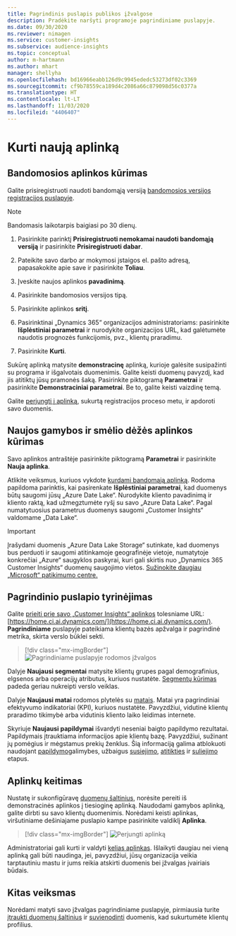```yaml
---
title: Pagrindinis puslapis publikos įžvalgose
description: Pradėkite naršyti programoje pagrindiniame puslapyje.
ms.date: 09/30/2020
ms.reviewer: nimagen
ms.service: customer-insights
ms.subservice: audience-insights
ms.topic: conceptual
author: m-hartmann
ms.author: mhart
manager: shellyha
ms.openlocfilehash: bd16966eabb126d9c9945ededc53273df02c3369
ms.sourcegitcommit: cf9b78559ca189d4c2086a66c879098d56c0377a
ms.translationtype: HT
ms.contentlocale: lt-LT
ms.lasthandoff: 11/03/2020
ms.locfileid: "4406407"
---
```

# <a name="create-a-new-environment"></a>Kurti naują aplinką

## <a name="create-a-trial-environment"></a>Bandomosios aplinkos kūrimas

Galite prisiregistruoti naudoti bandomąją versiją [bandomosios versijos registracijos puslapyje](https://dynamics.microsoft.com/get-started/free-trial/?appname=customerinsights). 

> [!NOTE]
> Bandomasis laikotarpis baigiasi po 30 dienų.

1. Pasirinkite parinktį **Prisiregistruoti nemokamai naudoti bandomąją versiją** ir pasirinkite **Prisiregistruoti dabar**.

1. Pateikite savo darbo ar mokymosi įstaigos el. pašto adresą, papasakokite apie save ir pasirinkite **Toliau**.

1. Įveskite naujos aplinkos **pavadinimą**. 

1. Pasirinkite bandomosios versijos tipą.

1. Pasirinkite aplinkos **sritį**.

1. Pasirinktinai „Dynamics 365“ organizacijos administratoriams: pasirinkite **Išplėstiniai parametrai** ir nurodykite organizacijos URL, kad galėtumėte naudotis prognozės funkcijomis, pvz., klientų praradimu.

1. Pasirinkite **Kurti**. 

Sukūrę aplinką matysite **demonstracinę** aplinką, kurioje galėsite susipažinti su programa ir išgalvotais duomenimis. Galite keisti duomenų pavyzdį, kad jis atitiktų jūsų pramonės šaką. Pasirinkite piktogramą **Parametrai** ir pasirinkite **Demonstraciniai parametrai**. Be to, galite keisti vaizdinę temą. 

Galite [perjungti į aplinką](#change-between-environments), sukurtą registracijos proceso metu, ir apdoroti savo duomenis.

## <a name="create-a-new-production-or-sandbox-environment"></a>Naujos gamybos ir smėlio dėžės aplinkos kūrimas

Savo aplinkos antraštėje pasirinkite piktogramą **Parametrai** ir pasirinkite **Nauja aplinka**.

Atlikite veiksmus, kuriuos vykdote [kurdami bandomąją aplinką](#create-a-trial-environment). Rodoma papildoma parinktis, kai pasirenkate **Išplėstiniai parametrai**, kad duomenys būtų saugomi jūsų „Azure Date Lake“. Nurodykite kliento pavadinimą ir kliento raktą, kad užmegztumėte ryšį su savo „Azure Data Lake“. Pagal numatytuosius parametrus duomenys saugomi „Customer Insights“ valdomame „Data Lake“.

> [!IMPORTANT]
> Įrašydami duomenis „Azure Data Lake Storage“ sutinkate, kad duomenys bus perduoti ir saugomi atitinkamoje geografinėje vietoje, numatytoje konkrečiai „Azure“ saugyklos paskyrai, kuri gali skirtis nuo „Dynamics 365 Customer Insights“ duomenų saugojimo vietos. [Sužinokite daugiau „Microsoft“ patikimumo centre.](https://www.microsoft.com/trust-center)

## <a name="explore-the-home-page"></a>Pagrindinio puslapio tyrinėjimas

Galite [prieiti prie savo „Customer Insights“ aplinkos](https://home.ci.ai.dynamics.com/) tolesniame URL: [https://home.ci.ai.dynamics.com/](https://home.ci.ai.dynamics.com/).
**Pagrindiniame** puslapyje pateikiama klientų bazės apžvalga ir pagrindinė metrika, skirta verslo būklei sekti.

> [!div class="mx-imgBorder"] 
> ![Pagrindiniame puslapyje rodomos įžvalgos](media/home-page-insights.png "Pagrindiniame puslapyje rodomos įžvalgos")

Dalyje **Naujausi segmentai** matysite klientų grupes pagal demografinius, elgsenos arba operacijų atributus, kuriuos nustatėte. [Segmentų kūrimas](segments.md) padeda geriau nukreipti verslo veiklas.

Dalyje **Naujausi matai** rodomos plytelės su [matais](measures.md). Matai yra pagrindiniai efektyvumo indikatoriai (KPI), kuriuos nustatėte. Pavyzdžiui, vidutinė klientų praradimo tikimybė arba vidutinis kliento laiko leidimas internete.

Skyriuje **Naujausi papildymai** išvardyti neseniai baigto papildymo rezultatai. Papildymais įtrauktiama informacijos apie klientų bazę. Pavyzdžiui, sužinant jų pomėgius ir mėgstamus prekių ženklus. Šią informaciją galima atblokuoti naudojant [papildymo](enrichment-microsoft-graph.md)galimybes, užbaigus [susiejimo](map-entities.md), [atitikties](match-entities.md) ir [suliejimo](merge-entities.md) etapus.

## <a name="change-between-environments"></a>Aplinkų keitimas

Nustatę ir sukonfigūravę [duomenų šaltinius](data-sources.md), norėsite pereiti iš demonstracinės aplinkos į tiesioginę aplinką. Naudodami gamybos aplinką, galite dirbti su savo klientų duomenimis. Norėdami keisti aplinkas, viršutiniame dešiniajame puslapio kampe pasirinkite valdiklį **Aplinka**.

> [!div class="mx-imgBorder"] 
> ![Perjungti aplinką](media/home-page-environment-switcher.png "Perjungti aplinką")

Administratoriai gali kurti ir valdyti [kelias aplinkas](manage-environments.md). Išlaikyti daugiau nei vieną aplinką gali būti naudinga, jei, pavyzdžiui, jūsų organizacija veikia tarptautiniu mastu ir jums reikia atskirti duomenis bei įžvalgas įvairiais būdais.

## <a name="next-step"></a>Kitas veiksmas

Norėdami matyti savo įžvalgas pagrindiniame puslapyje, pirmiausia turite [įtraukti duomenų šaltinius](data-sources.md) ir [suvienodinti](data-unification.md) duomenis, kad sukurtumėte klientų profilius.
